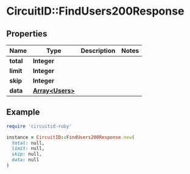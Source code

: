 # CircuitID::FindUsers200Response

## Properties

| Name | Type | Description | Notes |
| ---- | ---- | ----------- | ----- |
| **total** | **Integer** |  |  |
| **limit** | **Integer** |  |  |
| **skip** | **Integer** |  |  |
| **data** | [**Array&lt;Users&gt;**](Users.md) |  |  |

## Example

```ruby
require 'circuitid-ruby'

instance = CircuitID::FindUsers200Response.new(
  total: null,
  limit: null,
  skip: null,
  data: null
)
```

